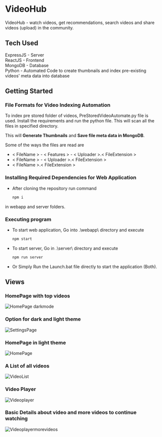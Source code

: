 # VideoHub
VideoHub - watch videos, get recommendations, search videos and share videos (upload) in the community.  

## Tech Used
ExpressJS - Server  
ReactJS   - Frontend  
MongoDB   - Database  
Python    - Automated Code to create thumbnails and index pre-existing videos' meta data into database  

## Getting Started

### File Formats for Video Indexing Automation

To index pre stored folder of videos, PreStoredVideoAutomate.py file is used. Install the requirements and run the python file. This will scan all the files in specified directory.

This will **Generate Thumbnails** and **Save file meta data in MongoDB**.  

Some of the ways the files are read are
* < FileName > - < Features > - < Uploader >.< FileExtension >
* < FileName > - < Uploader >.< FileExtension >
* < FileName >.< FileExtension >

### Installing Required Dependencies for Web Application

* After cloning the repository run command
  ```bash
  npm i
  ```
  
in webapp and server folders.

### Executing program

* To start web application, Go into .\webapp\ directory and execute
  ```bash
  npm start
  ```
* To start server, Go in .\server\ directory and execute
  ```bash
  npm run server
  ```
* Or Simply Run the Launch.bat file directly to start the application (Both).

## Views

### HomePage with top videos
![HomePage darkmode](https://user-images.githubusercontent.com/53964760/152741751-4a787269-5cb2-4061-804f-4bbc6f35505e.png)

### Option for dark and light theme
![SettingsPage](https://user-images.githubusercontent.com/53964760/152741768-499728d1-4818-4271-8c19-d59a41862489.png)

### HomePage in light theme
![HomePage](https://user-images.githubusercontent.com/53964760/152741793-2e3c4570-ca28-41e0-a8ab-4c32da0d861a.png)

### A List of all videos
![VideoList](https://user-images.githubusercontent.com/53964760/152741805-a6764ea6-52a2-4826-a6a6-3b5397747a11.png)

### Video Player
![Videoplayer](https://user-images.githubusercontent.com/53964760/152741812-7d057712-c725-472f-9fa4-bb7a058494b2.png)

### Basic Details about video and more videos to continue watching
![Videoplayermorevideos](https://user-images.githubusercontent.com/53964760/152741828-fd8b33d2-66e3-4dd4-88ba-c170e67e6009.png)

